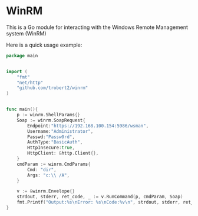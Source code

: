 # WinRM

This is a Go module for interacting with the Windows Remote Management system (WinRM)


Here is a quick usage example:

```go
package main


import (
    "fmt"
    "net/http"
    "github.com/trobert2/winrm"
)


func main(){
    p := winrm.ShellParams{}
    Soap := winrm.SoapRequest{
        Endpoint:"https://192.168.100.154:5986/wsman",
        Username:"Administrator",
        Passwd:"Passw0rd",
        AuthType:"BasicAuth",
        HttpInsecure:true,
        HttpClient: &http.Client{},
    }
    cmdParam := winrm.CmdParams{
        Cmd: "dir",
        Args: "c:\\ /A",
    }

    v := &winrm.Envelope{}
    strdout, stderr, ret_code, _ := v.RunCommand(p, cmdParam, Soap)
    fmt.Printf("Output:%s\nError: %s\nCode:%v\n", strdout, stderr, ret_code)
}
```
